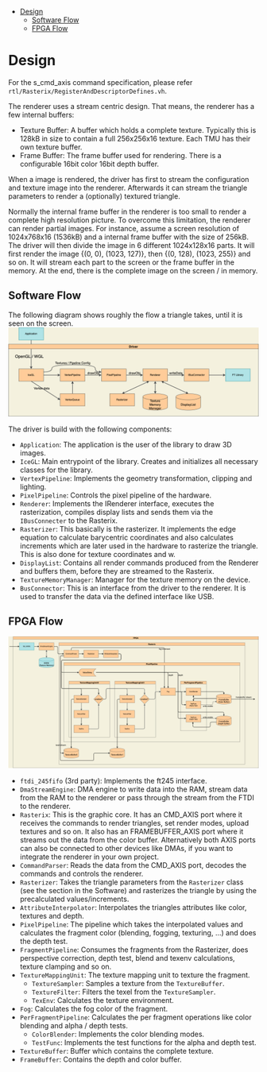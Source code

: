 
- [Design](#design)
  - [Software Flow](#software-flow)
  - [FPGA Flow](#fpga-flow)

# Design
For the s_cmd_axis command specification, please refer `rtl/Rasterix/RegisterAndDescriptorDefines.vh`.

The renderer uses a stream centric design. That means, the renderer has a few internal buffers:
- Texture Buffer: A buffer which holds a complete texture. Typically this is 128kB in size to contain a full 256x256x16 texture. Each TMU has their own texture buffer.
- Frame Buffer: The frame buffer used for rendering. There is a configurable 16bit color 16bit depth buffer.

When a image is rendered, the driver has first to stream the configuration and texture image into the renderer. Afterwards it can stream the triangle parameters to render a (optionally) textured triangle.

Normally the internal frame buffer in the renderer is too small to render a complete high resolution picture. To overcome this limitation, the renderer can render partial images. For instance, assume a screen resolution of 1024x768x16 (1536kB) and a internal frame buffer with the size of 256kB. The driver will then divide the image in 6 different 1024x128x16 parts. It will first render the image {(0, 0), (1023, 127)}, then {(0, 128), (1023, 255)} and so on. It will stream each part to the screen or the frame buffer in the memory. At the end, there is the complete image on the screen / in memory.

## Software Flow
The following diagram shows roughly the flow a triangle takes, until it is seen on the screen.
![software flow diagram](pictures/softwareFlow.drawio.png)

The driver is build with the following components:
- `Application`: The application is the user of the library to draw 3D images.
- `IceGL`: Main entrypoint of the library. Creates and initializes all necessary classes for the library.
- `VertexPipeline`: Implements the geometry transformation, clipping and lighting.
- `PixelPipeline`: Controls the pixel pipeline of the hardware.
- `Renderer`: Implements the IRenderer interface, executes the rasterization, compiles display lists and sends them via the `IBusConnecter` to the Rasterix.
- `Rasterizer`: This basically is the rasterizer. It implements the edge equation to calculate barycentric coordinates and also calculates increments which are later used in the hardware to rasterize the triangle. This is also done for texture coordinates and w.
- `DisplayList`: Contains all render commands produced from the Renderer and buffers them, before they are streamed to the Rasterix.
- `TextureMemoryManager`: Manager for the texture memory on the device.
- `BusConnector`: This is an interface from the driver to the renderer. It is used to transfer the data via the defined interface like USB.
## FPGA Flow
![fpga flow diagram](pictures/fpgaFlow.drawio.png)
- `ftdi_245fifo` (3rd party): Implements the ft245 interface.
- `DmaStreamEngine`: DMA engine to write data into the RAM, stream data from the RAM to the renderer or pass through the stream from the FTDI to the renderer.
- `Rasterix`: This is the graphic core. It has an CMD_AXIS port where it receives the commands to render triangles, set render modes, upload textures and so on. It also has an FRAMEBUFFER_AXIS port where it streams out the data from the color buffer. Alternatively both AXIS ports can also be connected to other devices like DMAs, if you want to integrate the renderer in your own project.
- `CommandParser`: Reads the data from the CMD_AXIS port, decodes the commands and controls the renderer.
- `Rasterizer`: Takes the triangle parameters from the `Rasterizer` class (see the section in the Software) and rasterizes the triangle by using the precalculated values/increments.
- `AttributeInterpolator`: Interpolates the triangles attributes like color, textures and depth.
- `PixelPipeline`: The pipeline which takes the interpolated values and calculates the fragment color (blending, fogging, texturing, ...) and does the depth test.
- `FragmentPipeline`: Consumes the fragments from the Rasterizer, does perspective correction, depth test, blend and texenv calculations, texture clamping and so on.
- `TextureMappingUnit`: The texture mapping unit to texture the fragment. 
  - `TextureSampler`: Samples a texture from the `TextureBuffer`.
  - `TextureFilter`: Filters the texel from the `TextureSampler`.
  - `TexEnv`: Calculates the texture environment.
- `Fog`: Calculates the fog color of the fragment.
- `PerFragmentPipeline`: Calculates the per fragment operations like color blending and alpha / depth tests.
  - `ColorBlender`: Implements the color blending modes.
  - `TestFunc`: Implements the test functions for the alpha and depth test.
- `TextureBuffer`: Buffer which contains the complete texture.
- `FrameBuffer`: Contains the depth and color buffer.
